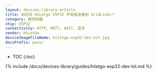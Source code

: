 ```yaml
---
layout: devices-library-article
title: 如何将 HiLetgo ESP32 开发板连接到 GridLinks？
category: 微控制器
chip: ESP32
connectivity: HTTP, MQTT, WIFI, 蓝牙
vendor: HiLetGo
deviceImageFileName: hiletgo-esp32-dev-kit.jpg
docsPrefix: paas/
---
```


* TOC
{:toc}

{% include /docs/devices-library/guides/hiletgo-esp32-dev-kit.md %}